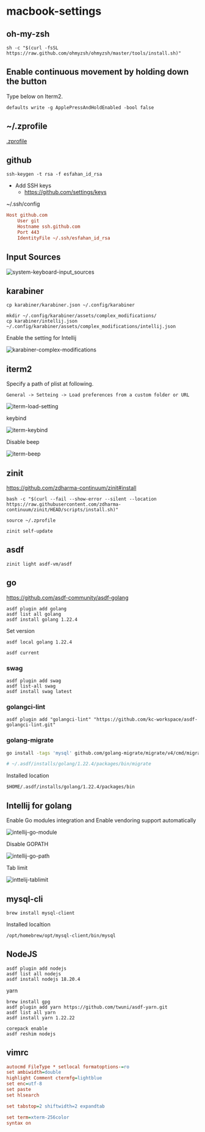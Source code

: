 # macbook-settings

## oh-my-zsh

```
sh -c "$(curl -fsSL https://raw.github.com/ohmyzsh/ohmyzsh/master/tools/install.sh)"
```

## Enable continuous movement by holding down the button
Type below on Iterm2.

```
defaults write -g ApplePressAndHoldEnabled -bool false
```

## ~/.zprofile
[.zprofile](zprofile)


## github

```
ssh-keygen -t rsa -f esfahan_id_rsa 
```

- Add SSH keys
    - https://github.com/settings/keys

~/.ssh/config

```ini
Host github.com
    User git
    Hostname ssh.github.com
    Port 443
    IdentityFile ~/.ssh/esfahan_id_rsa
```

## Input Sources

![system-keyboard-input_sources](/images/system-keyboard-input_sources.png) 


## karabiner

```
cp karabiner/karabiner.json ~/.config/karabiner
```

```
mkdir ~/.config/karabiner/assets/complex_modifications/
cp karabiner/intellij.json ~/.config/karabiner/assets/complex_modifications/intellij.json
```

Enable the setting for Intellij

![karabiner-complex-modifications](/images/karabiner-complex-modifications.png) 

## iterm2
Specify a path of plist at following.

`General -> Setteing -> Load preferences from a custom folder or URL`

![iterm-load-setting](/images/iterm-load-setting.png) 

keybind

![iterm-keybind](/images/iterm-keybind.png) 

Disable beep

![iterm-beep](/images/iterm-beep.png) 

## zinit
https://github.com/zdharma-continuum/zinit#install

```
bash -c "$(curl --fail --show-error --silent --location https://raw.githubusercontent.com/zdharma-continuum/zinit/HEAD/scripts/install.sh)"
```

```
source ~/.zprofile
```

```
zinit self-update
```


## asdf

```
zinit light asdf-vm/asdf
```

## go
https://github.com/asdf-community/asdf-golang

```
asdf plugin add golang
asdf list all golang
asdf install golang 1.22.4
```

Set version

```
asdf local golang 1.22.4
```

```
asdf current
```

### swag

```
asdf plugin add swag
asdf list-all swag
asdf install swag latest
```

### golangci-lint

```
asdf plugin add "golangci-lint" "https://github.com/kc-workspace/asdf-golangci-lint.git"
```

### golang-migrate

```bash
go install -tags 'mysql' github.com/golang-migrate/migrate/v4/cmd/migrate@v4.15.1

# ~/.asdf/installs/golang/1.22.4/packages/bin/migrate
```

Installed location

```
$HOME/.asdf/installs/golang/1.22.4/packages/bin
```


## Intellij for golang
Enable Go modules integration and Enable vendoring support automatically

![intellij-go-module](/images/intellij-go-module.png) 

Disable GOPATH

![intellij-go-path](/images/intellij-go-path.png) 

Tab limit

![inttelij-tablimit](/images/inttelij-tablimit.png) 


## mysql-cli

```
brew install mysql-client
```

Installed localtion

```
/opt/homebrew/opt/mysql-client/bin/mysql
```

## NodeJS

```
asdf plugin add nodejs
asdf list all nodejs
asdf install nodejs 18.20.4
```

yarn

```
brew install gpg
asdf plugin add yarn https://github.com/twuni/asdf-yarn.git
asdf list all yarn
asdf install yarn 1.22.22

corepack enable
asdf reshim nodejs
```

## vimrc

```ini
autocmd FileType * setlocal formatoptions-=ro
set ambiwidth=double
highlight Comment ctermfg=lightblue
set enc=utf-8
set paste
set hlsearch

set tabstop=2 shiftwidth=2 expandtab

set term=xterm-256color
syntax on
```

